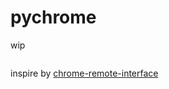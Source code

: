 # pychrome

wip

``` python

```


inspire by [chrome-remote-interface](https://github.com/cyrus-and/chrome-remote-interface/)